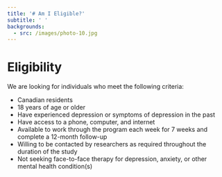 ```yaml
---
title: '# Am I Eligible?'
subtitle: ' '
backgrounds:
  - src: /images/photo-10.jpg
---
```


# Eligibility

We are looking for individuals who meet the following criteria:

- Canadian residents
- 18 years of age or older
- Have experienced depression or symptoms of depression in the past
- Have access to a phone, computer, and internet
- Available to work through the program each week for 7 weeks and complete a 12-month follow-up
- Willing to be contacted by researchers as required throughout the duration of the study
- Not seeking face-to-face therapy for depression, anxiety, or other mental health condition(s)
